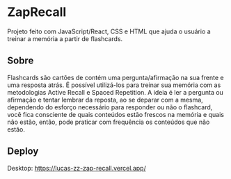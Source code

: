 # ZapRecall
Projeto feito com JavaScript/React, CSS e HTML que ajuda o usuário a treinar a memória a partir de flashcards.

## Sobre
Flashcards são cartões de contém uma pergunta/afirmação na sua frente e uma resposta atrás. É possível utilizá-los para treinar sua memória com as metodologias Active Recall e Spaced Repetition. A ideia é ler a pergunta ou afirmação e tentar lembrar da reposta, ao se deparar com a mesma, dependendo do esforço necessário para responder ou não o flashcard, você fica consciente de quais conteúdos estão frescos na memória e quais não estão, então, pode praticar com frequência os conteúdos que não estão.

## Deploy
Desktop: https://lucas-zz-zap-recall.vercel.app/
